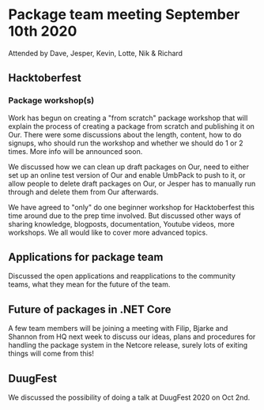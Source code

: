 # Package team meeting September 10th 2020

Attended by Dave, Jesper, Kevin, Lotte, Nik & Richard

## Hacktoberfest

### Package workshop(s)

Work has begun on creating a "from scratch" package workshop that will explain the process of creating a package from scratch and publishing it on Our. There were some discussions about the length, content, how to do signups, who should run the workshop and whether we should do 1 or 2 times. More info will be announced soon.

We discussed how we can clean up draft packages on Our, need to either set up an online test version of Our and enable UmbPack to push to it, or allow people to delete draft packages on Our, or Jesper has to manually run through and delete them from Our afterwards.

We have agreed to "only" do one beginner workshop for Hacktoberfest this time around due to the prep time involved. But discussed other ways of sharing knowledge, blogposts, documentation, Youtube videos, more workshops. We all would like to cover more advanced topics.

## Applications for package team

Discussed the open applications and reapplications to the community teams, what they mean for the future of the team. 

## Future of packages in .NET Core

A few team members will be joining a meeting with Filip, Bjarke and Shannon from HQ next week to discuss our ideas, plans and procedures for handling the package system in the Netcore release, surely lots of exiting things will come from this!

## DuugFest

We discussed the possibility of doing a talk at DuugFest 2020 on Oct 2nd.
